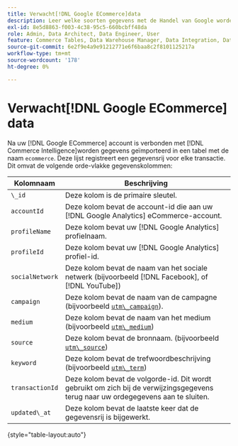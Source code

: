 ```yaml
---
title: Verwacht[!DNL Google ECommerce]data
description: Leer welke soorten gegevens met de Handel van Google worden gedeeld.
exl-id: 8e5d8863-f003-4c38-95c5-660bcbff48da
role: Admin, Data Architect, Data Engineer, User
feature: Commerce Tables, Data Warehouse Manager, Data Integration, Data Import/Export
source-git-commit: 6e2f9e4a9e91212771e6f6baa8c2f8101125217a
workflow-type: tm+mt
source-wordcount: '178'
ht-degree: 0%

---
```


# Verwacht[!DNL Google ECommerce] data

Na uw [!DNL Google ECommerce] account is verbonden met [!DNL Commerce Intelligence]worden gegevens geïmporteerd in een tabel met de naam `ecommerce`. Deze lijst registreert een gegevensrij voor elke transactie. Dit omvat de volgende orde-vlakke gegevenskolommen:

| Kolomnaam | Beschrijving |
|-----|-----|
| `\_id` | Deze kolom is de primaire sleutel. |
| `accountId` | Deze kolom bevat de account-id die aan uw [!DNL Google Analytics] eCommerce-account. |
| `profileName` | Deze kolom bevat uw [!DNL Google Analytics] profielnaam. |
| `profileId` | Deze kolom bevat uw [!DNL Google Analytics] profiel-id. |
| `socialNetwork` | Deze kolom bevat de naam van het sociale netwerk (bijvoorbeeld [!DNL Facebook], of [!DNL YouTube]) |
| `campaign` | Deze kolom bevat de naam van de campagne (bijvoorbeeld [`utm\_campaign`](https://support.google.com/analytics/answer/1033867?hl=en)). |
| `medium` | Deze kolom bevat de naam van het medium (bijvoorbeeld [`utm\_medium`](https://support.google.com/analytics/answer/1033867?hl=en)) |
| `source` | Deze kolom bevat de bronnaam. (bijvoorbeeld [`utm\_source`](https://support.google.com/analytics/answer/1033867?hl=en)) |
| `keyword` | Deze kolom bevat de trefwoordbeschrijving (bijvoorbeeld [`utm\_term`](https://support.google.com/analytics/answer/1033867?hl=en)) |
| `transactionId` | Deze kolom bevat de volgorde-id. Dit wordt gebruikt om zich bij de verwijzingsgegevens terug naar uw ordegegevens aan te sluiten. |
| `updated\_at` | Deze kolom bevat de laatste keer dat de gegevensrij is bijgewerkt. |

{style="table-layout:auto"}

